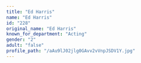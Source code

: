 ```yaml
---
title: "Ed Harris"
name: "Ed Harris"
id: "228"
original_name: "Ed Harris"
known_for_department: "Acting"
gender: "2"
adult: "false"
profile_path: "/aAu9lJ02jlg0GAvv2vVnpJSDV1Y.jpg"
---
```

